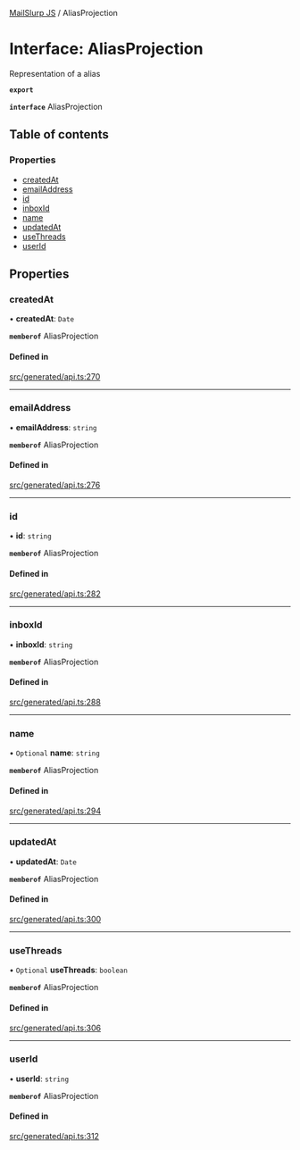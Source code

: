 [MailSlurp JS](../README.md) / AliasProjection

# Interface: AliasProjection

Representation of a alias

**`export`**

**`interface`** AliasProjection

## Table of contents

### Properties

- [createdAt](AliasProjection.md#createdat)
- [emailAddress](AliasProjection.md#emailaddress)
- [id](AliasProjection.md#id)
- [inboxId](AliasProjection.md#inboxid)
- [name](AliasProjection.md#name)
- [updatedAt](AliasProjection.md#updatedat)
- [useThreads](AliasProjection.md#usethreads)
- [userId](AliasProjection.md#userid)

## Properties

### createdAt

• **createdAt**: `Date`

**`memberof`** AliasProjection

#### Defined in

[src/generated/api.ts:270](https://github.com/mailslurp/mailslurp-client/blob/75eefbf/src/generated/api.ts#L270)

___

### emailAddress

• **emailAddress**: `string`

**`memberof`** AliasProjection

#### Defined in

[src/generated/api.ts:276](https://github.com/mailslurp/mailslurp-client/blob/75eefbf/src/generated/api.ts#L276)

___

### id

• **id**: `string`

**`memberof`** AliasProjection

#### Defined in

[src/generated/api.ts:282](https://github.com/mailslurp/mailslurp-client/blob/75eefbf/src/generated/api.ts#L282)

___

### inboxId

• **inboxId**: `string`

**`memberof`** AliasProjection

#### Defined in

[src/generated/api.ts:288](https://github.com/mailslurp/mailslurp-client/blob/75eefbf/src/generated/api.ts#L288)

___

### name

• `Optional` **name**: `string`

**`memberof`** AliasProjection

#### Defined in

[src/generated/api.ts:294](https://github.com/mailslurp/mailslurp-client/blob/75eefbf/src/generated/api.ts#L294)

___

### updatedAt

• **updatedAt**: `Date`

**`memberof`** AliasProjection

#### Defined in

[src/generated/api.ts:300](https://github.com/mailslurp/mailslurp-client/blob/75eefbf/src/generated/api.ts#L300)

___

### useThreads

• `Optional` **useThreads**: `boolean`

**`memberof`** AliasProjection

#### Defined in

[src/generated/api.ts:306](https://github.com/mailslurp/mailslurp-client/blob/75eefbf/src/generated/api.ts#L306)

___

### userId

• **userId**: `string`

**`memberof`** AliasProjection

#### Defined in

[src/generated/api.ts:312](https://github.com/mailslurp/mailslurp-client/blob/75eefbf/src/generated/api.ts#L312)
